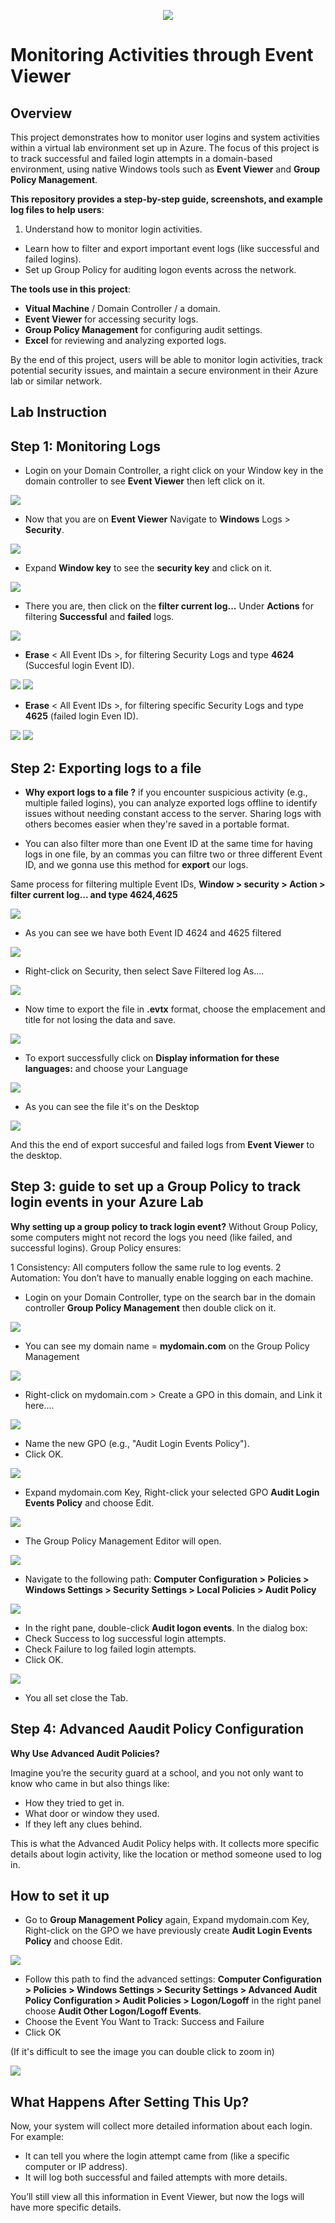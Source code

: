 <p align="center">
<img src="https://cdn-0.askleo.com/wp-content/uploads/2016/11/ev-2048x1075.jpg?ezimgfmt=ng%3Awebp%2Fngcb1%2Frs%3Adevice%2Frscb1-1"/>
</p>

# Monitoring Activities through Event Viewer

## Overview 
 This project demonstrates how to monitor user logins and system activities within a virtual lab environment set up in Azure. The focus of this project is to track successful and failed login attempts in a domain-based environment, using native Windows tools such as **Event Viewer** and **Group Policy Management**.

**This repository provides a step-by-step guide, screenshots, and example log files to help users**:

1. Understand how to monitor login activities.
- Learn how to filter and export important event logs (like successful and failed logins).
- Set up Group Policy for auditing logon events across the network.

**The tools use in this project**:
  - **Vitual Machine** / Domain Controller / a domain.
  - **Event Viewer** for accessing security logs.
  - **Group Policy Management** for configuring audit settings.
  - **Excel** for reviewing and analyzing exported logs.

By the end of this project, users will be able to monitor login activities, track potential security issues, and maintain a secure environment in their Azure lab or similar network.


## Lab Instruction 

**Step 1: Monitoring Logs**
---
- Login on your Domain Controller, a right click on your Window key in the domain controller 
 to see **Event Viewer** then left click on it.

<img src="https://i.imgur.com/N7EKLCs.png"/>

- Now that you are on **Event Viewer** Navigate to **Windows** Logs > **Security**.

<img src="https://i.imgur.com/QM5h345.png"/>

- Expand **Window key** to see the **security key** and click on it.
  
<img src="https://i.imgur.com/SWIkpXl.png"/>

- There you are, then click on the **filter current log...** Under **Actions** for filtering **Successful** and **failed** logs. 

<img src="https://i.imgur.com/XU5faDP.png"/>

- **Erase** < All Event IDs >, for filtering Security Logs and type **4624** (Succesful login Event ID).

<img src="https://i.imgur.com/XjpQk7D.png"/>

<img src="https://i.imgur.com/ejfru1P.png"/>

- **Erase** < All Event IDs >, for filtering specific Security Logs and type **4625** (failed login Even ID).

<img src="https://i.imgur.com/utOyYoC.png"/>

<img src="https://i.imgur.com/6OGi4FH.png"/>

**Step 2: Exporting logs to a file**
---
- **Why export logs to a file ?**  if you encounter suspicious activity (e.g., multiple failed logins), you can analyze exported logs offline to identify issues without needing constant access to the server. Sharing logs with others becomes easier when they're saved in a portable format.

- You can also filter more than one Event ID at the same time for having logs in one file, by an commas you can filtre two or three different Event ID, and we gonna use this method for **export** our logs.
  
Same process for filtering multiple Event IDs, **Window > security > Action > filter current log... and type 4624,4625**

<img src="https://i.imgur.com/2teFplw.png"/>

- As you can see we have both Event ID 4624 and 4625 filtered 
  
<img src="https://i.imgur.com/4LC4auc.png"/>

- Right-click on Security, then select Save Filtered log As....

<img src="https://i.imgur.com/1sXTPYd.png"/>

- Now time to export the file in **.evtx** format, choose the emplacement and title for not losing the data and save.

<img src="https://i.imgur.com/6MkXpON.png"/>

- To export successfully click on **Display information for these languages:** and choose your Language

<img src="https://i.imgur.com/8OfGQmE.png"/>

- As you can see the file it's on the Desktop 

<img src="https://i.imgur.com/YTq35bH.png"/>

And this the end of export succesful and failed logs from **Event Viewer** to the desktop.

**Step 3: guide to set up a Group Policy to track login events in your Azure Lab**
---
**Why setting up a group policy to track login event?**  Without Group Policy, some computers might not record the logs you need (like failed, and successful logins). Group Policy ensures:

1 Consistency: All computers follow the same rule to log events.
2 Automation: You don’t have to manually enable logging on each machine.
- Login on your Domain Controller, type on the search bar in the domain controller **Group Policy Management** then double click on it.

<img src="https://i.imgur.com/HzIK4s5.png"/>

- You can see my domain name = **mydomain.com** on the Group Policy Management 

<img src="https://i.imgur.com/UoqoWLA.png"/>

- Right-click on mydomain.com > Create a GPO in this domain, and Link it here....

<img src="https://i.imgur.com/C8cnXxB.png"/>

- Name the new GPO (e.g., "Audit Login Events Policy").
- Click OK.

<img src="https://i.imgur.com/HovzoJn.png"/>

- Expand mydomain.com Key, Right-click your selected GPO **Audit Login Events Policy** and choose Edit.

<img src="https://i.imgur.com/j5yUtFC.png"/>

- The Group Policy Management Editor will open.

<img src="https://i.imgur.com/hYd0HOZ.png"/>  

- Navigate to the following path: **Computer Configuration > Policies > Windows Settings > Security Settings > Local Policies > Audit Policy**

<img src="https://i.imgur.com/AMGCaLJ.png"/> 

- In the right pane, double-click **Audit logon events**.
In the dialog box:
- Check Success to log successful login attempts.
- Check Failure to log failed login attempts.
- Click OK.

<img src="https://i.imgur.com/PHtuCq1.png"/>

- You all set close the Tab.

**Step 4: Advanced Aaudit Policy Configuration**
---
**Why Use Advanced Audit Policies?**

Imagine you’re the security guard at a school, and you not only want to know who came in but also things like:

- How they tried to get in.
- What door or window they used.
- If they left any clues behind.
  
This is what the Advanced Audit Policy helps with. It collects more specific details about login activity, like the location or method someone used to log in.

**How to set it up**
---
- Go to **Group Management Policy** again, Expand mydomain.com Key, Right-click on the GPO we have previously create **Audit Login Events Policy** and choose Edit.

<img src="https://i.imgur.com/j5yUtFC.png"/>

- Follow this path to find the advanced settings: **Computer Configuration > Policies > Windows Settings > Security Settings > Advanced Audit Policy Configuration > Audit Policies > Logon/Logoff** in the right panel choose **Audit Other Logon/Logoff Events**.
- Choose the Event You Want to Track: Success and Failure
- Click OK

(If it's difficult to see the image you can double click to zoom in)

<img src="https://i.imgur.com/YcysJKR.png"/>

**What Happens After Setting This Up?**
---
Now, your system will collect more detailed information about each login. For example:

- It can tell you where the login attempt came from (like a specific computer or IP address).
- It will log both successful and failed attempts with more details.

You’ll still view all this information in Event Viewer, but now the logs will have more specific details.
 


